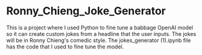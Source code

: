 # Ronny_Chieng_Joke_Generator


This is a project where I used Python to fine tune a babbage OpenAI model so it can create custom jokes from a headline that the user inputs. The jokes will be in Ronny Chieng's comedic style. 
The jokes_generator (1).ipynb file has the code that I used to fine tune the model. 
